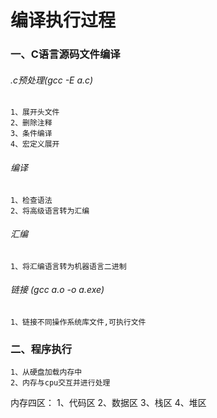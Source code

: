 # 编译执行过程

### 一、C语言源码文件编译

###### .c预处理(gcc -E a.c)
  
    1、展开头文件
    2、删除注释
    3、条件编译
    4、宏定义展开
    
###### 编译
    1、检查语法
    2、将高级语言转为汇编
   
###### 汇编
    1、将汇编语言转为机器语言二进制

###### 链接 (gcc a.o -o a.exe)
    1、链接不同操作系统库文件,可执行文件
    
    
 ### 二、程序执行
 
    1、从硬盘加载内存中
    2、内存与cpu交互并进行处理
    
 内存四区：
          1、代码区
          2、数据区
          3、栈区
          4、堆区
